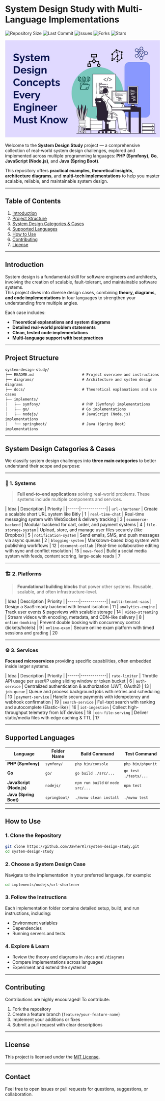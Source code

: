 # System Design Study with Multi-Language Implementations

![Repository Size](https://img.shields.io/github/repo-size/JawherKl/system-design-study)
![Last Commit](https://img.shields.io/github/last-commit/JawherKl/system-design-study)
![Issues](https://img.shields.io/github/issues-raw/JawherKl/system-design-study)
![Forks](https://img.shields.io/github/forks/JawherKl/system-design-study)
![Stars](https://img.shields.io/github/stars/JawherKl/system-design-study)

![system-design-study](https://github.com/JawherKl/system-design-study/blob/main/images/system-design.png)

Welcome to the **System Design Study** project — a comprehensive collection of real-world system design challenges, explored and implemented across multiple programming languages: **PHP (Symfony)**, **Go**, **JavaScript (Node.js)**, and **Java (Spring Boot)**.

This repository offers **practical examples, theoretical insights, architecture diagrams**, and **multi-tech implementations** to help you master scalable, reliable, and maintainable system design.

---

## Table of Contents

1. [Introduction](#introduction)  
2. [Project Structure](#project-structure)  
3. [System Design Categories & Cases](#system-design-categories--cases)  
4. [Supported Languages](#supported-languages)  
5. [How to Use](#how-to-use)  
6. [Contributing](#contributing)  
7. [License](#license)

---

## Introduction

System design is a fundamental skill for software engineers and architects, involving the creation of scalable, fault-tolerant, and maintainable software systems.  
This project dives into diverse design cases, combining **theory, diagrams, and code implementations** in four languages to strengthen your understanding from multiple angles.

Each case includes:

- **Theoretical explanations and system diagrams**  
- **Detailed real-world problem statements**  
- **Clean, tested code implementations**  
- **Multi-language support with best practices**

---

## Project Structure

```plaintext
system-design-study/
├── README.md                      # Project overview and instructions
├── diagrams/                      # Architecture and system design diagrams
├── docs/                          # Theoretical explanations and use cases
├── implements/
│   ├── symfony/                   # PHP (Symfony) implementations
│   ├── go/                        # Go implementations
│   ├── nodejs/                    # JavaScript (Node.js) implementations
│   └── springboot/                # Java (Spring Boot) implementations
```

---

## System Design Categories & Cases

We classify system design challenges into **three main categories** to better understand their scope and purpose:

---

### 🧩 1. Systems
> **Full end-to-end applications** solving real-world problems. These systems include multiple components and services.

| Idea | Description | Priority |
|------|-------------|
| `url-shortener` | Create a scalable short URL system like Bitly | 1
| `real-time-chat` | Real-time messaging system with WebSocket & delivery tracking | 3
| `ecommerce-backend` | Modular backend for cart, order, and payment systems | 4
| `file-storage-system` | Upload, store, and manage user files securely (like Dropbox) | 5
| `notification-system` | Send emails, SMS, and push messages via async queues | 2
| `blogging-system` | Markdown-based blog system with publishing workflows | 12
| `document-collab` | Real-time collaborative editing with sync and conflict resolution | 15
| `news-feed` | Build a social media system with feeds, content scoring, large-scale reads | 7

---

### 🏗️ 2. Platforms
> **Foundational building blocks** that power other systems. Reusable, scalable, and often infrastructure-level.

| Idea | Description | Priority |
|------|-------------|
| `multi-tenant-saas` | Design a SaaS-ready backend with tenant isolation | 11
| `analytics-engine` | Track user events & pageviews with scalable storage | 14
| `video-streaming` | Stream videos with encoding, metadata, and CDN-like delivery | 8
| `online-booking` | Prevent double booking with concurrency control (tickets/hotels) | 9
| `online-exam` | Secure online exam platform with timed sessions and grading | 20

---

### ⚙️ 3. Services
**Focused microservices** providing specific capabilities, often embedded inside larger systems.

| Idea | Description | Priority |
|------|-------------|
| `rate-limiter` | Throttle API usage per user/IP using sliding window or token bucket | 6
| `auth-service` | Centralized authentication & authorization (JWT, OAuth2) | 13
| `job-queue` | Queue and process background jobs with retries and scheduling | 10
| `payment-service` | Handle secure payments with idempotency and webhook confirmation | 19
| `search-service` | Full-text search with ranking and autocomplete (Elastic-like) | 16
| `iot-ingestion` | Collect high-throughput telemetry from IoT devices | 18
| `cdn-file-serving` | Deliver static/media files with edge caching & TTL | 17

---

## Supported Languages

| Language                 | Folder Name   | Build Command                     | Test Command          |
| ------------------------ | ------------- | --------------------------------- | --------------------- |
| **PHP (Symfony)**        | `symfony/`    | `php bin/console`                 | `php bin/phpunit`     |
| **Go**                   | `go/`         | `go build ./src/...`              | `go test ./tests/...` |
| **JavaScript (Node.js)** | `nodejs/`     | `npm run build` or `node src/...` | `npm test`            |
| **Java (Spring Boot)**   | `springboot/` | `./mvnw clean install`            | `./mvnw test`         |

---

## How to Use

### 1. Clone the Repository

```bash
git clone https://github.com/JawherKl/system-design-study.git
cd system-design-study
```

### 2. Choose a System Design Case

Navigate to the implementation in your preferred language, for example:

```bash
cd implements/nodejs/url-shortener
```

### 3. Follow the Instructions

Each implementation folder contains detailed setup, build, and run instructions, including:

* Environment variables
* Dependencies
* Running servers and tests

### 4. Explore & Learn

* Review the theory and diagrams in `/docs` and `/diagrams`
* Compare implementations across languages
* Experiment and extend the systems!

---

## Contributing

Contributions are highly encouraged! To contribute:

1. Fork the repository
2. Create a feature branch (`feature/your-feature-name`)
3. Implement your additions or fixes
4. Submit a pull request with clear descriptions

---

## License

This project is licensed under the [MIT License](./LICENSE).

---

## Contact

Feel free to open issues or pull requests for questions, suggestions, or collaboration.
